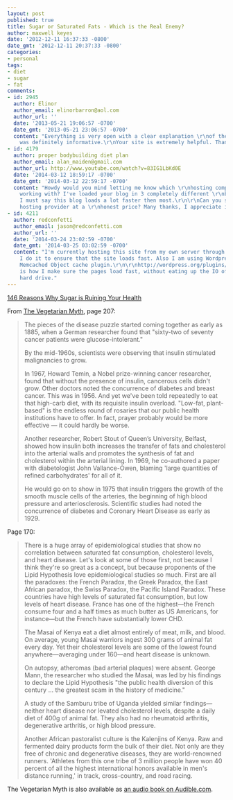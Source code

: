 ```yaml
---
layout: post
published: true
title: Sugar or Saturated Fats - Which is the Real Enemy?
author: maxwell keyes
date: '2012-12-11 16:37:33 -0800'
date_gmt: '2012-12-11 20:37:33 -0800'
categories:
- personal
tags:
- diet
- sugar
- fat
comments:
- id: 2945
  author: Elinor
  author_email: elinorbarron@aol.com
  author_url: ''
  date: '2013-05-21 19:06:57 -0700'
  date_gmt: '2013-05-21 23:06:57 -0700'
  content: "Everything is very open with a clear explanation \r\nof the issues. It
    was definitely informative.\r\nYour site is extremely helpful. Thanks for sharing!"
- id: 4179
  author: proper bodybuilding diet plan
  author_email: alan_maiden@gmail.com
  author_url: http://www.youtube.com/watch?v=83IG1LbKd0E
  date: '2014-03-12 18:59:17 -0700'
  date_gmt: '2014-03-12 22:59:17 -0700'
  content: "Howdy would you mind letting me know which \r\nhosting company you're
    working with? I've loaded your blog in 3 completely different \r\nbrowsers and
    I must say this blog loads a lot faster then most.\r\n\r\nCan you suggest a good
    hosting provider at a \r\nhonest price? Many thanks, I appreciate it!"
- id: 4211
  author: redconfetti
  author_email: jason@redconfetti.com
  author_url: ''
  date: '2014-03-24 23:02:59 -0700'
  date_gmt: '2014-03-25 03:02:59 -0700'
  content: "I'm currently hosting this site from my own server through Linode.com.
    I do it to ensure that the site loads fast. Also I am using Wordpress with the
    Memcached Object cache plugin.\r\n\r\nhttp://wordpress.org/plugins/memcached/\r\n\r\nThis
    is how I make sure the pages load fast, without eating up the IO of my servers
    hard drive."
---
```


[146 Reasons Why Sugar is Ruining Your Health](http://www.rheumatic.org/sugar.htm)

From [The Vegetarian Myth](http://books.google.com/books?isbn=1604860804), page
207:

> The pieces of the disease puzzle started coming together as early as 1885,
> when a German researcher found that "sixty-two of seventy cancer patients were
> glucose-intolerant."
>
> By the mid-1960s, scientists were observing that insulin stimulated
> malignancies to grow.
>
> In 1967, Howard Temin, a Nobel prize-winning cancer researcher, found that
> without the presence of insulin, cancerous cells didn't grow. Other doctors
> noted the concurrence of diabetes and breast cancer. This was in
> 1956. And yet we've been told repeatedly to eat that high-carb diet, with its
> requisite insulin overload. "Low-fat, plant-based" is the endless round of
> rosaries that our public health institutions have to offer. In fact, prayer
> probably would be more effective &mdash; it could hardly be worse.
>
> Another researcher, Robert Stout of Queen&rsquo;s University, Belfast, showed
> how insulin both increases the transfer of fats and cholesterol into the
> arterial walls and promotes the synthesis of fat and cholesterol within the
> arterial lining. In 1969, he co-authored a paper with diabetologist John
> Vallance-Owen, blaming 'large quantities of refined carbohydrates' for all of
> it.
>
> He would go on to show in 1975 that insulin triggers the growth of the smooth
> muscle cells of the arteries, the beginning of high blood pressure and
> arteriosclerosis. Scientific studies had noted the concurrence of diabetes and
> Coronary Heart Disease as early as 1929.

Page 170:

> There is a huge array of epidemiological studies that show no correlation
> between saturated fat consumption, cholesterol levels, and heart disease.
> Let's look at some of those first, not because I think they're so great as a
> concept, but because proponents of the Lipid Hypothesis love epidemiological
> studies so much. First are all the paradoxes: the French Paradox, the Greek
> Paradox, the East African paradox, the Swiss Paradox, the Pacific Island
> Paradox. These countries have high levels of saturated fat consumption, but
> low levels of heart disease. France has one of the highest&mdash;the French
> consume four and a half times as much butter as US Americans, for
> instance&mdash;but the French have substantially lower CHD.
>
> The Masai of Kenya eat a diet almost entirely of meat, milk, and blood. On
> average, young Masai warriors ingest 300 grams of animal fat every day. Yet
> their cholesterol levels are some of the lowest found anywhere&mdash;averaging
> under 160&mdash;and heart disease is unknown.
>
> On autopsy, atheromas (bad arterial plaques) were absent. George Mann, the
> researcher who studied the Masai, was led by his findings to declare the Lipid
> Hypothesis "the public health diversion of this century ... the greatest scam
> in the history of medicine."
>
> A study of the Samburu tribe of Uganda yielded similar findings&mdash;neither
> heart disease nor levated cholesterol levels, despite a daily diet of 400g of
> animal fat. They also had no rheumatoid arthritis, degenerative arthritis, or
> high blood pressure.
>
> Another African pastoralist culture is the Kalenjins of Kenya. Raw and
> fermented dairy products form the bulk of their diet. Not only are they free
> of chronic and degenerative diseases, they are world-renowned runners.
> 'Athletes from this one tribe of 3 million people have won 40 percent of all
> the highest international honors available in men's distance running,' in
> track, cross-country, and road racing.

The Vegetarian Myth is also available as [an audio book on
Audible.com](http://www.audible.com/pd?asin=B0071N6K4E).
